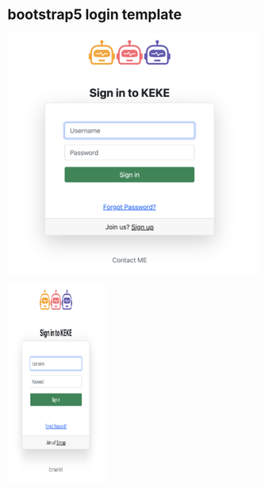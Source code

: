 # bootstrap5 login template

![login_ui](./img/login_ui.png)

<img src="./img/login_ui.png" width="200" height="400"/>